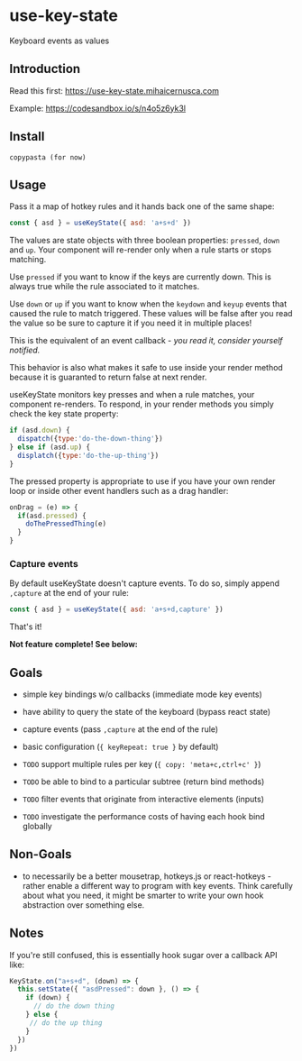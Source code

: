 use-key-state
========================

Keyboard events as values

Introduction
------------

Read this first: https://use-key-state.mihaicernusca.com

Example: https://codesandbox.io/s/n4o5z6yk3l

Install
-------

```text
copypasta (for now)
```

Usage
-----

Pass it a map of hotkey rules and it hands back one of the same shape:

```javascript
const { asd } = useKeyState({ asd: 'a+s+d' })
```

The values are state objects with three boolean properties: `pressed`, `down` and `up`. Your component will re-render only when a rule starts or stops matching.

Use `pressed` if you want to know if the keys are currently down. This is always true while the rule associated to it matches.

Use `down` or `up` if you want to know when the `keydown` and `keyup` events that caused the rule to match triggered. These values will be false after you read the value so be sure to capture it if you need it in multiple places!

This is the equivalent of an event callback - *you read it, consider yourself notified.*

This behavior is also what makes it safe to use inside your render method because it is guaranted to return false at next render.

useKeyState monitors key presses and when a rule matches, your component re-renders. To respond, in your render methods you simply check the key state property:

```javascript
if (asd.down) {
  dispatch({type:'do-the-down-thing'})
} else if (asd.up) {
  displatch({type:'do-the-up-thing'})
}
```

The pressed property is appropriate to use if you have your own render loop or inside other event handlers such as a drag handler:

```javascript
onDrag = (e) => {
  if(asd.pressed) {
    doThePressedThing(e)
  }
}
```

### Capture events

By default useKeyState doesn't capture events. To do so, simply append `,capture` at the end of your rule:

```javascript
const { asd } = useKeyState({ asd: 'a+s+d,capture' })
```

That's it!

**Not feature complete! See below:**

Goals
--------

- simple key bindings w/o callbacks (immediate mode key events)

- have ability to query the state of the keyboard (bypass react state)

- capture events (pass `,capture` at the end of the rule)

- basic configuration (`{ keyRepeat: true }` by default)

- `TODO` support multiple rules per key (`{ copy: 'meta+c,ctrl+c' }`)

- `TODO` be able to bind to a particular subtree (return bind methods)

- `TODO` filter events that originate from interactive elements (inputs)

- `TODO` investigate the performance costs of having each hook bind globally

Non-Goals
--------

- to necessarily be a better mousetrap, hotkeys.js or react-hotkeys - rather enable a different way to program with key events. Think carefully about what you need, it might be smarter to write your own hook abstraction over something else.

Notes
-----------

If you're still confused, this is essentially hook sugar over a callback API like: 

```javascript
KeyState.on("a+s+d", (down) => {
  this.setState({ "asdPressed": down }, () => {
    if (down) {
      // do the down thing
    } else {
     // do the up thing
    }
  })
})
```
